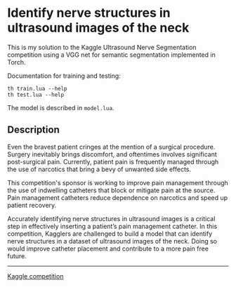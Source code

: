 # Identify nerve structures in ultrasound images of the neck

This is my solution to the Kaggle Ultrasound Nerve Segmentation
competition using a VGG net for semantic segmentation implemented in
Torch.

Documentation for training and testing:

```shell
th train.lua --help
th test.lua --help
```

The model is described in `model.lua`.

## Description

Even the bravest patient cringes at the mention of a surgical
procedure. Surgery inevitably brings discomfort, and oftentimes
involves significant post-surgical pain. Currently, patient pain is
frequently managed through the use of narcotics that bring a bevy of
unwanted side effects.

This competition's sponsor is working to improve pain management
through the use of indwelling catheters that block or mitigate pain at
the source. Pain management catheters reduce dependence on narcotics
and speed up patient recovery.

Accurately identifying nerve structures in ultrasound images is a
critical step in effectively inserting a patient’s pain management
catheter. In this competition, Kagglers are challenged to build a
model that can identify nerve structures in a dataset of ultrasound
images of the neck. Doing so would improve catheter placement and
contribute to a more pain free future.

---

[Kaggle competition](https://www.kaggle.com/c/ultrasound-nerve-segmentation)
